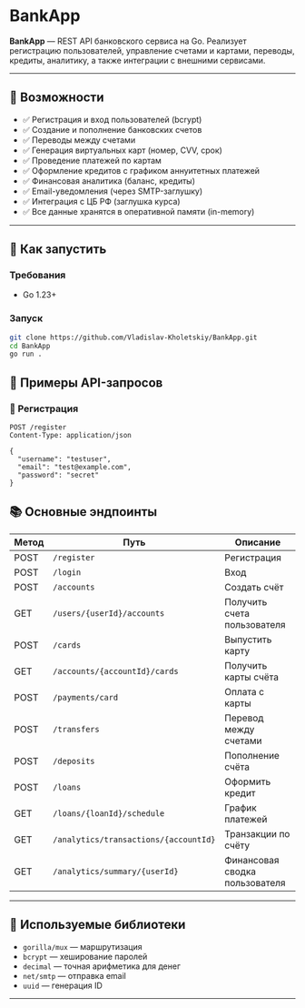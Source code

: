 # BankApp

**BankApp** — REST API банковского сервиса на Go. Реализует регистрацию пользователей, управление счетами и картами, переводы, кредиты, аналитику, а также интеграции с внешними сервисами.

---

## 🚀 Возможности

- ✅ Регистрация и вход пользователей (bcrypt)
- ✅ Создание и пополнение банковских счетов
- ✅ Переводы между счетами
- ✅ Генерация виртуальных карт (номер, CVV, срок)
- ✅ Проведение платежей по картам
- ✅ Оформление кредитов с графиком аннуитетных платежей
- ✅ Финансовая аналитика (баланс, кредиты)
- ✅ Email-уведомления (через SMTP-заглушку)
- ✅ Интеграция с ЦБ РФ (заглушка курса)
- ✅ Все данные хранятся в оперативной памяти (in-memory)

---

## 🧪 Как запустить

### Требования

- Go 1.23+

### Запуск

```bash
git clone https://github.com/Vladislav-Kholetskiy/BankApp.git
cd BankApp
go run .
```

## 📡 Примеры API-запросов

### 🔐 Регистрация

```http
POST /register
Content-Type: application/json

{
  "username": "testuser",
  "email": "test@example.com",
  "password": "secret"
}
```

## 📚 Основные эндпоинты

| Метод | Путь                                      | Описание                        |
|-------|-------------------------------------------|----------------------------------|
| POST  | `/register`                               | Регистрация                      |
| POST  | `/login`                                  | Вход                             |
| POST  | `/accounts`                               | Создать счёт                     |
| GET   | `/users/{userId}/accounts`                | Получить счета пользователя      |
| POST  | `/cards`                                  | Выпустить карту                  |
| GET   | `/accounts/{accountId}/cards`             | Получить карты счёта            |
| POST  | `/payments/card`                          | Оплата с карты                   |
| POST  | `/transfers`                              | Перевод между счетами           |
| POST  | `/deposits`                               | Пополнение счёта                 |
| POST  | `/loans`                                  | Оформить кредит                  |
| GET   | `/loans/{loanId}/schedule`                | График платежей                  |
| GET   | `/analytics/transactions/{accountId}`     | Транзакции по счёту             |
| GET   | `/analytics/summary/{userId}`             | Финансовая сводка пользователя   |

---

## 🧰 Используемые библиотеки

- `gorilla/mux` — маршрутизация
- `bcrypt` — хеширование паролей
- `decimal` — точная арифметика для денег
- `net/smtp` — отправка email
- `uuid` — генерация ID

---

